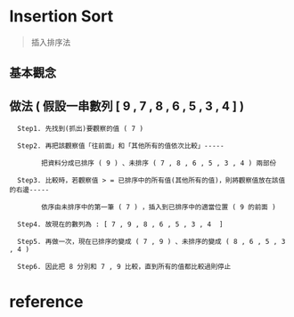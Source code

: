 # Insertion Sort
>插入排序法

## 基本觀念


## 做法 ( 假設一串數列 [ 9 , 7 , 8 , 6 , 5 , 3 , 4  ] )

      Step1. 先找到(抓出)要觀察的值 ( 7 )
      
      Step2. 再把該觀察值「往前面」和「其他所有的值依次比較」-----
      
            把資料分成已排序 ( 9 ) 、未排序 ( 7 , 8 , 6 , 5 , 3 , 4 ) 兩部份

      Step3. 比較時，若觀察值 > = 已排序中的所有值(其他所有的值)，則將觀察值放在該值的右邊-----
      
            依序由未排序中的第一筆 ( 7 ) ，插入到已排序中的適當位置 ( 9 的前面 )
      
      Step4. 故現在的數列為 : [ 7 , 9 , 8 , 6 , 5 , 3 , 4  ]
      
      Step5. 再做一次，現在已排序的變成 ( 7 , 9 ) 、未排序的變成 ( 8 , 6 , 5 , 3 , 4 )
      
      Step6. 因此把 8 分別和 7 , 9 比較，直到所有的值都比較過則停止
      
# reference

